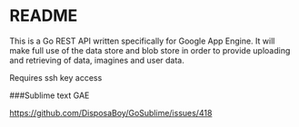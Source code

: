 # README #

This is a Go REST API written specifically for Google App Engine. It will make full use of the data store and blob store in order to provide uploading and retrieving of data, imagines and user data.

Requires ssh key access

###Sublime text GAE

https://github.com/DisposaBoy/GoSublime/issues/418
